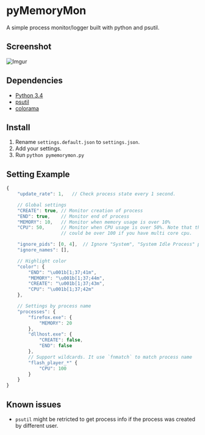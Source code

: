 pyMemoryMon
===========
A simple process monitor/logger built with python and psutil.

Screenshot
----------
![Imgur](http://i.imgur.com/VT5ltmt.png)

Dependencies
------------
* [Python 3.4](https://www.python.org/)
* [psutil](https://pypi.python.org/pypi/psutil)
* [colorama](https://pypi.python.org/pypi/colorama)

Install
-------
1. Rename `settings.default.json` to `settings.json`.
2. Add your settings.
3. Run `python pymemorymon.py`

Setting Example
---------------------
```JavaScript
{
	"update_rate": 1,	// Check process state every 1 second.

	// Global settings
	"CREATE": true,	// Monitor creation of process
	"END": true,	// Monitor end of process
	"MEMORY": 10,	// Monitor when memory usage is over 10%
	"CPU": 50,		// Monitor when CPU usage is over 50%. Note that this value
					// could be over 100 if you have multi core cpu.

	"ignore_pids": [0, 4],	// Ignore "System", "System Idle Process" processes.
	"ignore_names": [],

	// Highlight color
	"color": {
		"END": "\u001b[1;37;41m",
		"MEMORY": "\u001b[1;37;44m",
		"CREATE": "\u001b[1;37;43m",
		"CPU": "\u001b[1;37;42m"
	},

	// Settings by process name
	"processes": {
		"firefox.exe": {
			"MEMORY": 20
		},
		"dllhost.exe": {
			"CREATE": false,
			"END": false
		},
		// Support wildcards. It use `fnmatch` to match process name
		"flash_player_*" {	
			"CPU": 100
		}
	}
}

```

Known issues
------------
* `psutil` might be retricted to get process info if the process was created by
  different user.
